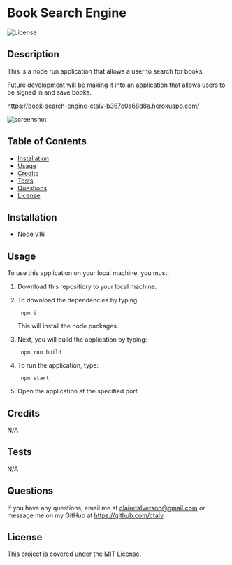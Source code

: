 # Book Search Engine

![License](https://img.shields.io/badge/license-MIT-green)

## Description
This is a node run application that allows a user to search for books. 

Future development will be making it into an application that allows users to be signed in and save books.

https://book-search-engine-ctalv-b367e0a68d8a.herokuapp.com/

![screenshot](https://github.com/ctalv/book-search-engine/assets/122413805/6c361cce-8572-474c-b2a2-86eae6697975)
   
## Table of Contents 
    
- [Installation](#installation)
- [Usage](#usage)
- [Credits](#credits)
- [Tests](#tests)
- [Questions](#questions)
- [License](#license)

    
## Installation
- Node v16
    
## Usage
To use this application on your local machine, you must:
1. Download this repositiory to your local machine.
2. To download the dependencies by typing: 

        npm i
    This will install the node packages.
3. Next, you will build the application by typing:

        npm run build
4. To run the application, type:

        npm start
5. Open the application at the specified port.

 
## Credits
N/A


## Tests
N/A
    

## Questions
If you have any questions, email me at clairetalverson@gmail.com or message me on my GitHub at https://github.com/ctalv.

## License
This project is covered under the MIT License.
